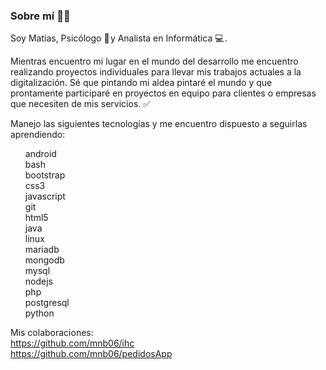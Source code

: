 ### Sobre mí 👨‍💻 

<!--
**m-cea/m-cea** is a ✨ _special_ ✨ repository because its `README.md` (this file) appears on your GitHub profile.

Here are some ideas to get you started:

- 🔭 I’m currently working on ...
- 🌱 I’m currently learning ...
- 👯 I’m looking to collaborate on ...
- 🤔 I’m looking for help with ...
- 💬 Ask me about ...
- 📫 How to reach me: ...
- 😄 Pronouns: ...
- ⚡ Fun fact: ...
-->


Soy Matias, Psicólogo 💬 y Analista en Informática 💻 . 

Mientras encuentro mi lugar en el mundo del desarrollo me encuentro realizando proyectos individuales para llevar mis trabajos actuales a la digitalización. Sé que pintando mi aldea pintaré el mundo y que prontamente participaré en proyectos en equipo para clientes o empresas que necesiten de mis servicios. ✅ 

Manejo las siguientes tecnologías y me encuentro dispuesto a seguirlas aprendiendo:
<ul style="list-style-type:none;">
<li> android </li>
<li> bash </li>
<li> bootstrap </li>
<li> css3 </li>
<li> javascript </li>
<li> git </li>
<li> html5 </li>
<li> java </li>
<li> linux </li>
<li> mariadb </li>
<li> mongodb </li>
<li> mysql </li>
<li> nodejs </li>
<li> php </li>
<li> postgresql </li>
<li> python </li>
</ul>
  
Mis colaboraciones: <br />
https://github.com/mnb06/ihc<br />
https://github.com/mnb06/pedidosApp

  

